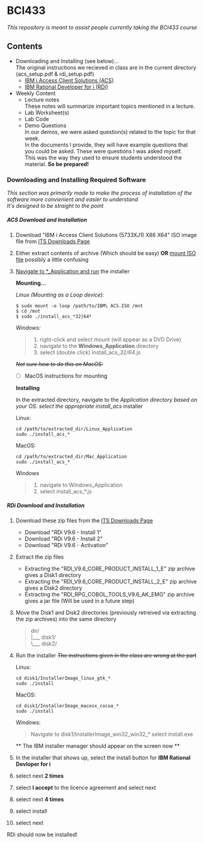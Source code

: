 # BCI433
_This repository is meant to assist people currently taking the BCI433 course_

## Contents
* Downloading and Installing (see below)...  
  The original instructions we recieved in class are in the current directory (acs\_setup.pdf & rdi\_setup.pdf)
  * [IBM i Access Client Solutions (ACS)](#acs)
  * [IBM Rational Developer for i (RDi)](#rdi)
* Weekly Content
  * Lecture notes  
  These notes will summarize important topics mentioned in a lecture.
  * Lab Worksheet(s)
  * Lab Code
  * Demo Questions  
   In our demos, we were asked question(s) related to the topic for that week.  
   In the documents I provide, they will have example questions that you could be asked. These were questions I was asked myself.  
   This was the way they used to ensure students understood the material. **So be prepared!**

### Downloading and Installing Required Software
_This section was primarily made to make the process of installation of the software more convienient and easier to understand_  
_It's designed to be straight to the point_

##### <a name="acs"></a>ACS Download and Installation
1. Download "IBM i Access Client Solutions (5733XJ1) X86 X64" ISO image file from [ITS Downloads Page][downloads]
2. Either extract contents of archive (Which should be easy) **OR** [mount ISO file]((#mount)) possibly a little confusing
3. [Navigate to *_Application and run](#install) the installer
   
    <a name="mount"></a>**Mounting...**
    
    *Linux (Mounting as a Loop device):*
    ```
    $ sudo mount -o loop /path/to/IBM\ ACS.ISO /mnt  
    $ cd /mnt  
    $ sudo ./install_acs_*32|64*
    ```
    
    *Windows:* 
    
    >1. right-click and select mount (will appear as a DVD Drive)  
    >2. navigate to the **Windows_Application** directory  
    >3. select (double click) install_acs_*32/64*.js  
    
    
    *~~Not sure how to do this on MacOS:~~*
    
    - [ ] MacOS instructions for mounting 
   
   
   
   <a name = install></a>**Installing**
   
   In the extracted directory, navigate to the *_Application directory based on your OS.
   select the appropriate install_acs_* installer
   
   Linux:
   ```
   cd /path/to/extracted_dir/Linux_Application
   sudo ./install_acs_*
   ```
   
   MacOS:
   ```
   cd /path/to/extracted_dir/Mac_Application
   sudo ./install_acs_*
   ```
   
   Windows
   >1. navigate to Windows_Application
   >2. select install_acs_*.js

##### <a name="rdi"></a>RDi Download and Installation
1. Download these zip files from the [ITS Downloads Page][downloads]
    * Download "RDi V9.6 - Install 1"
    * Download "RDi V9.6 - Install 2" 
    * Download "RDi V9.6 - Activation"
2. Extract the zip files
    * Extracting the "RDI_V9.6_CORE_PRODUCT_INSTALL_1_E" zip archive gives a Disk1 directory
    * Extracting the "RDI_V9.6_CORE_PRODUCT_INSTALL_2_E" zip archive gives a Disk2 directory
    * Extracting the "RDI_RPG_COBOL_TOOLS_V9.6_AK_EMG" zip archive gives a jar file (Will be used in a future step)
3. Move the Disk1 and Disk2 directories (previously retreived via extracting the zip archives) into the same directory

   > dir/  
   >  |___ disk1/  
   >  \\___ disk2/  

4. Run the installer ~~The instructions given in the class are wrong at the part~~

   Linux:
   ```
   cd disk1/InstallerImage_linux_gtk_*
   sudo ./install
   ```

   MacOS:
   ```
   cd disk1/InstallerImage_macosx_cocoa_*
   sudo ./install
   ```

   Windows:
   > Navigate to disk1/InstallerImage_win32_win32_*
   > select install.exe
   
   ** The IBM installer manager should appear on the screen now **
   
 5. In the installer that shows up, select the install button for **IBM Rational Devloper for i**
 6. select next **2 times**
 7. select **I accept** to the licence agreement and select next
 8. select next **4 times**
 9. select install
 10. select next
 
 RDi should now be installed!

[downloads]: https://sonic.senecacollege.ca/download/download.php?area=iSeries
